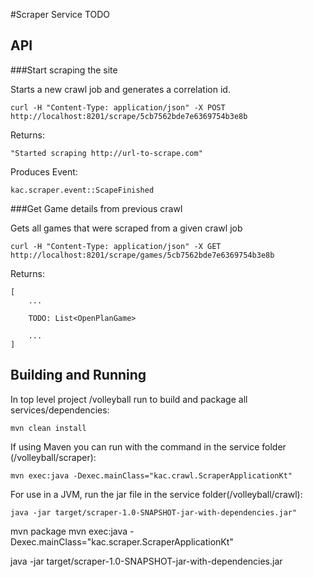 #Scraper Service
TODO

## API
###Start scraping the site

Starts a new crawl job and generates a correlation id.

    curl -H "Content-Type: application/json" -X POST http://localhost:8201/scrape/5cb7562bde7e6369754b3e8b

Returns:

    "Started scraping http://url-to-scrape.com"

Produces Event:

    kac.scraper.event::ScapeFinished

###Get Game details from previous crawl

Gets all games that were scraped from a given crawl job

    curl -H "Content-Type: application/json" -X GET http://localhost:8201/scrape/games/5cb7562bde7e6369754b3e8b

Returns:

    [
        ...
        
        TODO: List<OpenPlanGame>
        
        ...
    ]

## Building and Running
In top level project /volleyball run to build and package all services/dependencies:

    mvn clean install

If using Maven you can run with the command in the service folder (/volleyball/scraper):

    mvn exec:java -Dexec.mainClass="kac.crawl.ScraperApplicationKt"

For use in a JVM, run the jar file in the service folder(/volleyball/crawl):

    java -jar target/scraper-1.0-SNAPSHOT-jar-with-dependencies.jar"







mvn package
mvn exec:java -Dexec.mainClass="kac.scraper.ScraperApplicationKt"

java -jar target/scraper-1.0-SNAPSHOT-jar-with-dependencies.jar